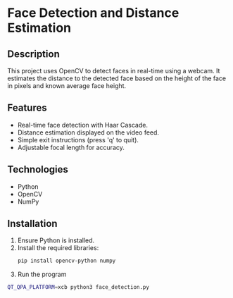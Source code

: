 # Face Detection and Distance Estimation

## Description
This project uses OpenCV to detect faces in real-time using a webcam. It estimates the distance to the detected face based on the height of the face in pixels and known average face height.

## Features
- Real-time face detection with Haar Cascade.
- Distance estimation displayed on the video feed.
- Simple exit instructions (press 'q' to quit).
- Adjustable focal length for accuracy.

## Technologies
- Python
- OpenCV
- NumPy

## Installation
1. Ensure Python is installed.
2. Install the required libraries:
   ```bash
   pip install opencv-python numpy
3. Run the program 
```bash
QT_QPA_PLATFORM=xcb python3 face_detection.py
